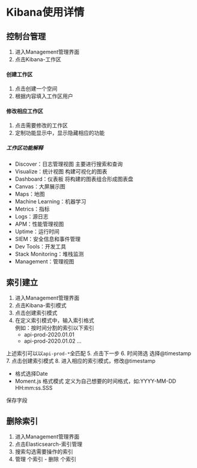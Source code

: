 # Kibana使用详情
## 控制台管理
1. 进入Management管理界面
2. 点击Kibana-工作区

#### 创建工作区
1. 点击创建一个空间
2. 根据内容填入工作区用户

#### 修改相应工作区
1. 点击需要修改的工作区
2. 定制功能显示中，显示隐藏相应的功能
   

##### 工作区功能解释
- Discover：日志管理视图 主要进行搜索和查询
- Visualize：统计视图 构建可视化的图表
- Dashboard：仪表板 将构建的图表组合形成图表盘
- Canvas：大屏展示图
- Maps：地图
- Machine Learning：机器学习
- Metrics：指标
- Logs：源日志
- APM：性能管理视图
- Uptime：运行时间
- SIEM：安全信息和事件管理
- Dev Tools：开发工具
- Stack Monitoring：堆栈监测
- Management：管理视图

## 索引建立
1. 进入Management管理界面
2. 点击Kibana-索引模式
3. 点击创建索引模式
4. 在定义索引模式中，输入索引格式  
   例如：按时间分割的索引以下索引
   - api-prod-2020.01.01
   - api-prod-2020.01.02
  ...  

上述索引可以以```api-prod-*```全匹配
5. 点击下一步
6. 时间筛选 选择@timestamp
7. 点击创建索引模式
8. 进入相应的索引模式，修改@timestamp
   - 格式选择Date
   - Moment.js 格式模式 定义为自己想要的时间格式，如:YYYY-MM-DD HH:mm:ss.SSS
  
保存字段

## 删除索引
1. 进入Management管理界面
2. 点击Elasticsearch-索引管理
3. 搜索勾选需要操作的索引
4. 管理 个索引 - 删除 个索引 